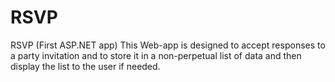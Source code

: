 # RSVP
RSVP (First ASP.NET app)
This Web-app is designed to accept responses to a party invitation 
and to store it in a non-perpetual list of data and then display the
list to the user if needed.
